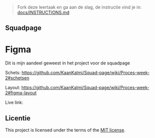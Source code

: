 > Fork deze leertaak en ga aan de slag, de instructie vind je in: [docs/INSTRUCTIONS.md](docs/INSTRUCTIONS.md)

## Squadpage

# Figma 

Dit is mijn aandeel geweest in het project voor de squadpage

Schets:
https://github.com/KaanKalmi/Squad-page/wiki/Proces-week-2#schetsen

Layout:
https://github.com/KaanKalmi/Squad-page/wiki/Proces-week-2#figma-layout

Live link: 

## Licentie

This project is licensed under the terms of the [MIT license](./LICENSE).
